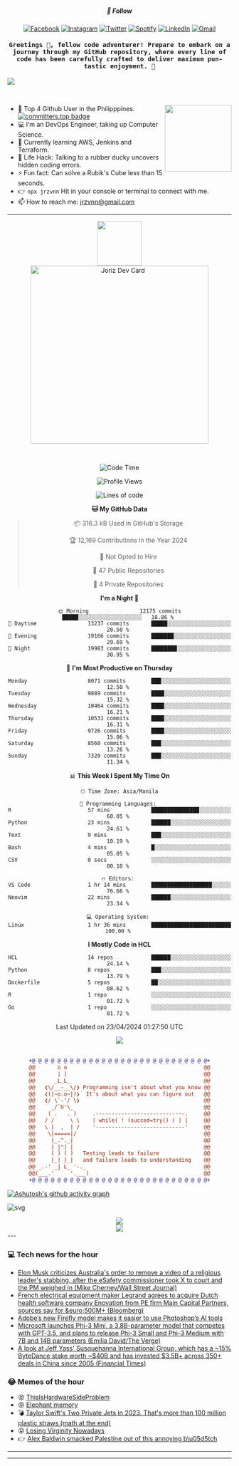 <h5 align="center">💬 Follow</h5>
<div align="center">

[![Facebook](https://img.shields.io/badge/Facebook-%231877F2.svg?style=for-the-badge&logo=Facebook&logoColor=white)](https://www.facebook.com/Horisyo/)
[![Instagram](https://img.shields.io/badge/Instagram-%23E4405F.svg?style=for-the-badge&logo=Instagram&logoColor=white)](https://www.instagram.com/jrzvnn_/)
[![Twitter](https://img.shields.io/badge/Twitter-%231DA1F2.svg?style=for-the-badge&logo=Twitter&logoColor=white)](https://twitter.com/jrz_studies)
[![Spotify](https://img.shields.io/badge/Spotify-%231ED760.svg?style=for-the-badge&logo=Spotify&logoColor=white)](https://open.spotify.com/user/217td4qrc6mzqjodfalmzjpdi?si=b93099b9078c4ccb)
[![LinkedIn](https://img.shields.io/badge/LinkedIn-%230077B5.svg?style=for-the-badge&logo=LinkedIn&logoColor=white)](https://www.linkedin.com/in/jrz-vnn/)
[![Gmail](https://img.shields.io/badge/Gmail-D14836?style=for-the-badge&logo=gmail&logoColor=white)](mailto:jrzvnn@gmail.com)

</div>
<h4 align="center"><samp>Greetings 👋, fellow code adventurer! Prepare to embark on a journey through my GitHub repository, where every line of code has been carefully crafted to deliver maximum pun-tastic enjoyment. 🚀 </samp></h4>

<!--horizontal divider(gradiant)-->
<img src="https://user-images.githubusercontent.com/73097560/115834477-dbab4500-a447-11eb-908a-139a6edaec5c.gif">

&nbsp; 

<img align='right' src='https://github.com/Rishit-dagli/Rishit-dagli/blob/master/images/octocat-anime.gif' width='150"'>

- 🚀 Top 4 Github User in the Philipppines. [![committers.top badge](https://user-badge.committers.top/philippines/jrzvnn.svg)](https://user-badge.committers.top/philippines/USERNAME)
- 💻 I’m an DevOps Engineer, taking up Computer Science.
- 🤖 Currently learning AWS, Jenkins and Terraform.
- 🎯 Life Hack: Talking to a rubber ducky uncovers hidden coding errors.
- ⚡ Fun fact: Can solve a Rubik's Cube less than 15 seconds.
- 👉 `npx jrzvnn` Hit in your console or terminal to connect with me.
- 📫 How to reach me: jrzvnn@gmail.com

---

<!--🖼️OCTOCAT-->
<p align="center">

<img src="https://media.giphy.com/media/IP7sarl7C5lSFCw9rG/giphy.gif"  width="100px" height="100px">
<br />
<a href="https://app.daily.dev/jorizvillanueva"><img src="https://github.com/jrzvnn/jrzvnn/blob/main/devcard.svg" width="400" alt="Joriz Dev Card"/></a>
</p>

<br />
<div align="center">

<!--START_SECTION:waka-->
![Code Time](http://img.shields.io/badge/Code%20Time-250%20hrs%2038%20mins-blue)

![Profile Views](http://img.shields.io/badge/Profile%20Views-165-blue)

![Lines of code](https://img.shields.io/badge/From%20Hello%20World%20I%27ve%20Written-1.6%20million%20lines%20of%20code-blue)

**🐱 My GitHub Data** 

> 📦 316.3 kB Used in GitHub's Storage 
 > 
> 🏆 12,169 Contributions in the Year 2024
 > 
> 🚫 Not Opted to Hire
 > 
> 📜 47 Public Repositories 
 > 
> 🔑 4 Private Repositories 
 > 
**I'm a Night 🦉** 

```text
🌞 Morning                12175 commits       █████░░░░░░░░░░░░░░░░░░░░   18.86 % 
🌆 Daytime                13237 commits       █████░░░░░░░░░░░░░░░░░░░░   20.50 % 
🌃 Evening                19166 commits       ███████░░░░░░░░░░░░░░░░░░   29.69 % 
🌙 Night                  19983 commits       ████████░░░░░░░░░░░░░░░░░   30.95 % 
```
📅 **I'm Most Productive on Thursday** 

```text
Monday                   8071 commits        ███░░░░░░░░░░░░░░░░░░░░░░   12.50 % 
Tuesday                  9889 commits        ████░░░░░░░░░░░░░░░░░░░░░   15.32 % 
Wednesday                10464 commits       ████░░░░░░░░░░░░░░░░░░░░░   16.21 % 
Thursday                 10531 commits       ████░░░░░░░░░░░░░░░░░░░░░   16.31 % 
Friday                   9726 commits        ████░░░░░░░░░░░░░░░░░░░░░   15.06 % 
Saturday                 8560 commits        ███░░░░░░░░░░░░░░░░░░░░░░   13.26 % 
Sunday                   7320 commits        ███░░░░░░░░░░░░░░░░░░░░░░   11.34 % 
```


📊 **This Week I Spent My Time On** 

```text
🕑︎ Time Zone: Asia/Manila

💬 Programming Languages: 
R                        57 mins             ███████████████░░░░░░░░░░   60.05 % 
Python                   23 mins             ██████░░░░░░░░░░░░░░░░░░░   24.61 % 
Text                     9 mins              ███░░░░░░░░░░░░░░░░░░░░░░   10.19 % 
Bash                     4 mins              █░░░░░░░░░░░░░░░░░░░░░░░░   05.05 % 
CSV                      0 secs              ░░░░░░░░░░░░░░░░░░░░░░░░░   00.10 % 

🔥 Editors: 
VS Code                  1 hr 14 mins        ███████████████████░░░░░░   76.66 % 
Neovim                   22 mins             ██████░░░░░░░░░░░░░░░░░░░   23.34 % 

💻 Operating System: 
Linux                    1 hr 36 mins        █████████████████████████   100.00 % 
```

**I Mostly Code in HCL** 

```text
HCL                      14 repos            ██████░░░░░░░░░░░░░░░░░░░   24.14 % 
Python                   8 repos             ███░░░░░░░░░░░░░░░░░░░░░░   13.79 % 
Dockerfile               5 repos             ██░░░░░░░░░░░░░░░░░░░░░░░   08.62 % 
R                        1 repo              ░░░░░░░░░░░░░░░░░░░░░░░░░   01.72 % 
Go                       1 repo              ░░░░░░░░░░░░░░░░░░░░░░░░░   01.72 % 
```




 Last Updated on 23/04/2024 01:27:50 UTC
<!--END_SECTION:waka-->

<img src="https://wakatime.com/share/@jrzvnn/70a4618c-7cd9-4016-b7b9-eabe75c837ee.svg">

<br />
<br />

```diff
+@ @ @ @ @ @ @ @ @ @ @ @ @ @ @ @ @ @ @ @ @ @ @ @ @ @ @ @+
@@       o o                                           @@
@@       | |                                           @@
@@      _L_L_                                          @@
@@   ❮\/__-__\/❯ Programming isn't about what you know @@
@@   ❮(|~o.o~|)❯  It's about what you can figure out   @@
@@   ❮/ \`-'/ \❯                                       @@
@@     _/`U'\_                                         @@
@@    ( .   . )     .----------------------------.     @@
@@   / /     \ \    | while( ! (succed=try() ) ) |     @@
@@   \ |  ,  | /    '----------------------------'     @@
@@    \|=====|/                                        @@
@@     |_.^._|                                         @@
@@     | |"| |                                         @@
@@     ( ) ( )   Testing leads to failure              @@
@@     |_| |_|   and failure leads to understanding    @@
@@ _.-' _j L_ '-._                                     @@
@@(___.'     '.___)                                    @@
+@ @ @ @ @ @ @ @ @ @ @ @ @ @ @ @ @ @ @ @ @ @ @ @ @ @ @ @+

```

</div>




[![Ashutosh's github activity graph](https://github-readme-activity-graph.vercel.app/graph?username=jrzvnn&theme=github-compact)](https://github.com/ashutosh00710/github-readme-activity-graph)


![svg](profile-3d-contrib/profile-night-green.svg)

<div align="center">
<img src="https://github.com/jrzvnn/jrzvnn/blob/output/github-snake-dark.svg">
</div>

<div align=center>
<img align=center src=https://metrics.lecoq.io/jrzvnn?template=classic&isocalendar=1&languages=1&achievements=1&base=header%2C%20activity%2C%20community%2C%20repositories%2C%20metadata&base.indepth=false&base.hireable=false&base.skip=false&isocalendar=false&isocalendar.duration=full-year&languages=false&languages.limit=8&languages.threshold=0%25&languages.other=false&languages.colors=github&languages.sections=most-used&languages.indepth=false&languages.analysis.timeout=15&languages.analysis.timeout.repositories=7.5&languages.categories=markup%2C%20programming&languages.recent.categories=markup%2C%20programming&languages.recent.load=300&languages.recent.days=14&achievements=false&achievements.threshold=C&achievements.secrets=true&achievements.display=detailed&achievements.limit=0&config.timezone=Asia%2FManila)
</div>
<div align="left">
---

### 💻 Tech news for the hour

<!-- TECH:START -->
 - [Elon Musk criticizes Australia&#39;s order to remove a video of a religious leader&#39;s stabbing, after the eSafety commissioner took X to court and the PM weighed in &lpar;Mike Cherney/Wall Street Journal&rpar;](http://www.techmeme.com/240423/p6#a240423p6)
 - [French electrical equipment maker Legrand agrees to acquire Dutch health software company Enovation from PE firm Main Capital Partners, sources say for &amp;euro;500M+ &lpar;Bloomberg&rpar;](http://www.techmeme.com/240423/p5#a240423p5)
 - [Adobe’s new Firefly model makes it easier to use Photoshop’s AI tools](https://www.theverge.com/2024/4/23/24138011/adobe-firefly-3-ai-model-photoshop-tools-reference-image)
 - [Microsoft launches Phi-3 Mini, a 3.8B-parameter model that competes with GPT-3.5, and plans to release Phi-3 Small and Phi-3 Medium with 7B and 14B parameters &lpar;Emilia David/The Verge&rpar;](http://www.techmeme.com/240423/p4#a240423p4)
 - [A look at Jeff Yass&#39; Susquehanna International Group, which has a ~15% ByteDance stake worth ~$40B and has invested $3.5B+ across 350+ deals in China since 2005 &lpar;Financial Times&rpar;](http://www.techmeme.com/240423/p3#a240423p3)<!-- TECH:END -->

### 😂 Memes of the hour

<!-- MEMES:START -->
 - 😝 [ThisIsHardwareSideProblem](http://9gag.com/gag/a87LZMQ)
 - 😝 [Elephant memory](http://9gag.com/gag/a0e9v8q)
 - 💣 [Taylor Swift&#39;s Two Private Jets in 2023. That&#39;s more than 100 million plastic straws &lpar;math at the end&rpar;](http://9gag.com/gag/aGyY3DZ)
 - 😝 [Losing Virginity Nowadays](http://9gag.com/gag/azxgNBj)
 - 👉 [Alex Baldwin smacked Palestine out of this annoying b\u05d5tch](http://9gag.com/gag/a5QdpjL)<!-- MEMES:END -->

---

---
